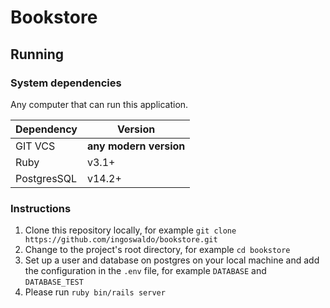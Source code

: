# Bookstore
## Running

### System dependencies

Any computer that can run this application.

| Dependency  | Version                |
|-------------|------------------------|
| GIT VCS     | **any modern version** |
| Ruby        | v3.1+                  |
| PostgresSQL | v14.2+                 |

### Instructions

1. Clone this repository locally, for example `git clone https://github.com/ingoswaldo/bookstore.git`
2. Change to the project's root directory, for example `cd bookstore`
3. Set up a user and database on postgres on your local machine and add the configuration in the `.env` file, 
   for example `DATABASE` and `DATABASE_TEST` 
4. Please run `ruby bin/rails server`